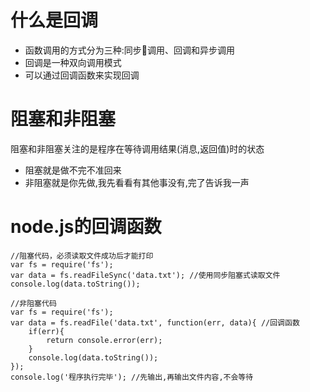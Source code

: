 # 什么是回调
* 函数调用的方式分为三种:同步调用、回调和异步调用
* 回调是一种双向调用模式
* 可以通过回调函数来实现回调

# 阻塞和非阻塞
阻塞和非阻塞关注的是程序在等待调用结果(消息,返回值)时的状态
* 阻塞就是做不完不准回来
* 非阻塞就是你先做,我先看看有其他事没有,完了告诉我一声

# node.js的回调函数
```
//阻塞代码，必须读取文件成功后才能打印
var fs = require('fs');
var data = fs.readFileSync('data.txt'); //使用同步阻塞式读取文件
console.log(data.toString());
```

```
//非阻塞代码
var fs = require('fs');
var data = fs.readFile('data.txt', function(err, data){ //回调函数
    if(err){
        return console.error(err);
    }
    console.log(data.toString());
});
console.log('程序执行完毕'); //先输出,再输出文件内容,不会等待
```
